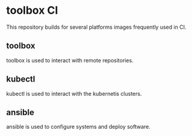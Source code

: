 # toolbox CI
This repository builds for several platforms images frequently used in CI.

## toolbox
toolbox is used to interact with remote repositories.

## kubectl
kubectl is used to interact with the kubernetis clusters.

## ansible
ansible is used to configure systems and deploy software.
